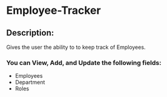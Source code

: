 # Employee-Tracker

## Description: 
Gives the user the ability to to keep track of Employees. 

### You can View, Add, and Update the following fields:
* Employees
* Department
* Roles
